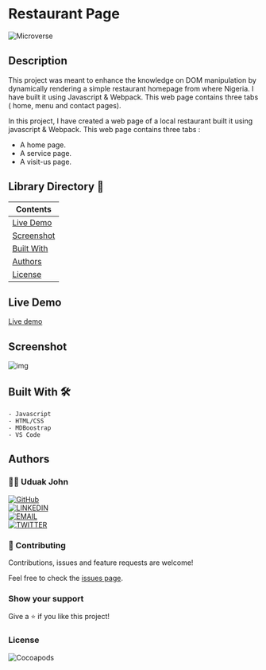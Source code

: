 # Restaurant Page

![Microverse](https://img.shields.io/badge/-Microverse-6F23FF?style=for-the-badge)

## Description

This project was meant to enhance the knowledge on DOM manipulation by dynamically rendering a simple restaurant homepage from where Nigeria. I have built it using Javascript & Webpack. This web page contains three tabs ( home, menu and contact pages).

In this project, I have created a web page of a local restaurant built it using javascript & Webpack. This web page contains three tabs :

- A home page.
- A service page.
- A visit-us page.

## Library Directory 📙

| Contents                    |
| --------------------------- |
| [Live Demo](#live-demo)     |
| [Screenshot](#screenshot)   |
| [Built With](#built-with-🛠) |
| [Authors](#authors)         |
| [License](#license)         |

## Live Demo

[Live demo]()

## Screenshot

![img](./)

## Built With 🛠

```
- Javascript
- HTML/CSS
- MDBoostrap
- VS Code
```

## Authors

### 👨‍💻 Uduak John

[![GitHub](https://img.shields.io/badge/-GitHub-000?style=for-the-badge&logo=GitHub&logoColor=white)](https://github.com/udberg) <br>
[![LINKEDIN](https://img.shields.io/badge/-LINKEDIN-0077B5?style=for-the-badge&logo=Linkedin&logoColor=white)]() <br>
[![EMAIL](https://img.shields.io/badge/-EMAIL-D14836?style=for-the-badge&logo=Mail.Ru&logoColor=white)](mailto:udberg@icloud.com) <br>
[![TWITTER](https://img.shields.io/badge/-TWITTER-1DA1F2?style=for-the-badge&logo=Twitter&logoColor=white)](https://twitter.com/juduak_)

### 🤝 Contributing

Contributions, issues and feature requests are welcome!

Feel free to check the [issues page]().

### Show your support

Give a ⭐️ if you like this project!

### License

![Cocoapods](https://img.shields.io/cocoapods/l/AFNetworking?color=red&style=for-the-badge)

